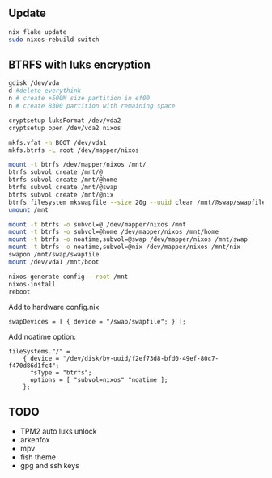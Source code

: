 ## Update

```bash
nix flake update
sudo nixos-rebuild switch
```

## BTRFS with luks encryption

```bash
gdisk /dev/vda
d #delete everythink
n # create +500M size partition in ef00
n # create 8300 partition with remaining space

cryptsetup luksFormat /dev/vda2
cryptsetup open /dev/vda2 nixos

mkfs.vfat -n BOOT /dev/vda1
mkfs.btrfs -L root /dev/mapper/nixos

mount -t btrfs /dev/mapper/nixos /mnt/
btrfs subvol create /mnt/@
btrfs subvol create /mnt/@home
btrfs subvol create /mnt/@swap
btrfs subvol create /mnt/@nix
btrfs filesystem mkswapfile --size 20g --uuid clear /mnt/@swap/swapfile
umount /mnt

mount -t btrfs -o subvol=@ /dev/mapper/nixos /mnt
mount -t btrfs -o subvol=@home /dev/mapper/nixos /mnt/home
mount -t btrfs -o noatime,subvol=@swap /dev/mapper/nixos /mnt/swap
mount -t btrfs -o noatime,subvol=@nix /dev/mapper/nixos /mnt/nix
swapon /mnt/swap/swapfile
mount /dev/vda1 /mnt/boot

nixos-generate-config --root /mnt
nixos-install
reboot
```

Add to hardware config.nix
```
swapDevices = [ { device = "/swap/swapfile"; } ];
```

Add noatime option:
```
fileSystems."/" =
    { device = "/dev/disk/by-uuid/f2ef73d8-bfd0-49ef-80c7-f470d86d1fc4";
      fsType = "btrfs";
      options = [ "subvol=nixos" "noatime ];
    };
```

## TODO

- TPM2 auto luks unlock
- arkenfox
- mpv
- fish theme
- gpg and ssh keys